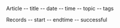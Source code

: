 Article
   -- title
   -- date 
   -- time
   -- topic 
   -- tags

Records 
    -- start
    -- endtime 
    -- successful